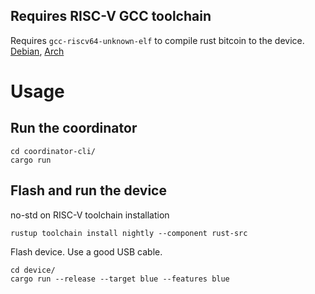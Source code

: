 ## Requires RISC-V GCC toolchain

Requires `gcc-riscv64-unknown-elf` to compile rust bitcoin to the device. [Debian](https://stackoverflow.com/questions/74231514/how-to-install-riscv32-unknown-elf-gcc-on-debian-based-linuxes), [Arch](https://aur.archlinux.org/riscv-gnu-toolchain-bin.git)

# Usage

## Run the coordinator

```
cd coordinator-cli/
cargo run
```

## Flash and run the device

no-std on RISC-V toolchain installation

```
rustup toolchain install nightly --component rust-src
```

Flash device. Use a good USB cable.

```
cd device/
cargo run --release --target blue --features blue
```



